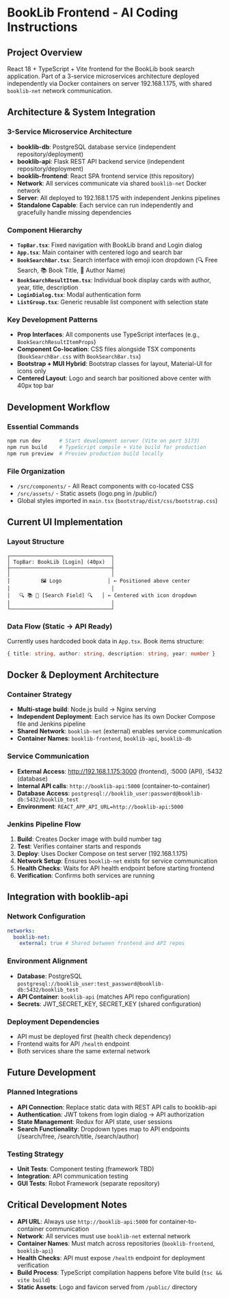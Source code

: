 # BookLib Frontend - AI Coding Instructions

## Project Overview

React 18 + TypeScript + Vite frontend for the BookLib book search application. Part of a 3-service microservices architecture deployed independently via Docker containers on server 192.168.1.175, with shared `booklib-net` network communication.

## Architecture & System Integration

### 3-Service Microservice Architecture

- **booklib-db**: PostgreSQL database service (independent repository/deployment)
- **booklib-api**: Flask REST API backend service (independent repository/deployment)  
- **booklib-frontend**: React SPA frontend service (this repository)
- **Network**: All services communicate via shared `booklib-net` Docker network
- **Server**: All deployed to 192.168.1.175 with independent Jenkins pipelines
- **Standalone Capable**: Each service can run independently and gracefully handle missing dependencies

### Component Hierarchy

- **`TopBar.tsx`**: Fixed navigation with BookLib brand and Login dialog
- **`App.tsx`**: Main container with centered logo and search bar
- **`BookSearchBar.tsx`**: Search interface with emoji icon dropdown (🔍 Free Search, 📚 Book Title, 👤 Author Name)
- **`BookSearchResultItem.tsx`**: Individual book display cards with author, year, title, description
- **`LoginDialog.tsx`**: Modal authentication form
- **`ListGroup.tsx`**: Generic reusable list component with selection state

### Key Development Patterns

- **Prop Interfaces**: All components use TypeScript interfaces (e.g., `BookSearchResultItemProps`)
- **Component Co-location**: CSS files alongside TSX components (`BookSearchBar.css` with `BookSearchBar.tsx`)
- **Bootstrap + MUI Hybrid**: Bootstrap classes for layout, Material-UI for icons only
- **Centered Layout**: Logo and search bar positioned above center with 40px top bar

## Development Workflow

### Essential Commands

```bash
npm run dev      # Start development server (Vite on port 5173)
npm run build    # TypeScript compile + Vite build for production
npm run preview  # Preview production build locally
```

### File Organization

- `/src/components/` - All React components with co-located CSS
- `/src/assets/` - Static assets (logo.png in /public/)
- Global styles imported in `main.tsx` (`bootstrap/dist/css/bootstrap.css`)

## Current UI Implementation

### Layout Structure

```
┌─────────────────────────────────┐
│ TopBar: BookLib [Login] (40px)  │
├─────────────────────────────────┤
│                                 │
│          🖼️ Logo               │ ← Positioned above center
│                                 │
│   🔍 📚 👤 [Search Field] 🔍   │ ← Centered with icon dropdown
│                                 │
└─────────────────────────────────┘
```

### Data Flow (Static → API Ready)

Currently uses hardcoded book data in `App.tsx`. Book items structure:

```typescript
{ title: string, author: string, description: string, year: number }
```

## Docker & Deployment Architecture

### Container Strategy

- **Multi-stage build**: Node.js build → Nginx serving
- **Independent Deployment**: Each service has its own Docker Compose file and Jenkins pipeline
- **Shared Network**: `booklib-net` (external) enables service communication
- **Container Names**: `booklib-frontend`, `booklib-api`, `booklib-db`

### Service Communication

- **External Access**: http://192.168.1.175:3000 (frontend), :5000 (API), :5432 (database)
- **Internal API calls**: `http://booklib-api:5000` (container-to-container)
- **Database Access**: `postgresql://booklib_user:password@booklib-db:5432/booklib_test`
- **Environment**: `REACT_APP_API_URL=http://booklib-api:5000`

### Jenkins Pipeline Flow

1. **Build**: Creates Docker image with build number tag
2. **Test**: Verifies container starts and responds
3. **Deploy**: Uses Docker Compose on test server (192.168.1.175)
4. **Network Setup**: Ensures `booklib-net` exists for service communication
5. **Health Checks**: Waits for API health endpoint before starting frontend
6. **Verification**: Confirms both services are running

## Integration with booklib-api

### Network Configuration

```yaml
networks:
  booklib-net:
    external: true # Shared between frontend and API repos
```

### Environment Alignment

- **Database**: PostgreSQL `postgresql://booklib_user:test_password@booklib-db:5432/booklib_test`
- **API Container**: `booklib-api` (matches API repo configuration)
- **Secrets**: JWT_SECRET_KEY, SECRET_KEY (shared configuration)

### Deployment Dependencies

- API must be deployed first (health check dependency)
- Frontend waits for API `/health` endpoint
- Both services share the same external network

## Future Development

### Planned Integrations

- **API Connection**: Replace static data with REST API calls to booklib-api
- **Authentication**: JWT tokens from login dialog → API authorization
- **State Management**: Redux for API state, user sessions
- **Search Functionality**: Dropdown types map to API endpoints (/search/free, /search/title, /search/author)

### Testing Strategy

- **Unit Tests**: Component testing (framework TBD)
- **Integration**: API communication testing
- **GUI Tests**: Robot Framework (separate repository)

## Critical Development Notes

- **API URL**: Always use `http://booklib-api:5000` for container-to-container communication
- **Network**: All services must use `booklib-net` external network
- **Container Names**: Must match across repositories (`booklib-frontend`, `booklib-api`)
- **Health Checks**: API must expose `/health` endpoint for deployment verification
- **Build Process**: TypeScript compilation happens before Vite build (`tsc && vite build`)
- **Static Assets**: Logo and favicon served from `/public/` directory
